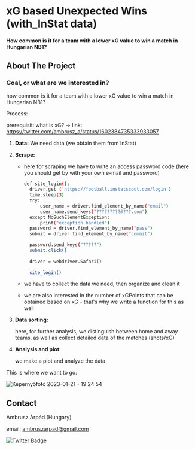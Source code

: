 # xG based Unexpected Wins (with_InStat data)
#### How common is it for a team with a lower xG value to win a match in Hungarian NB1?



<!-- ABOUT THE PROJECT -->
## About The Project


### Goal, or what are we interested in?

how common is it for a team with a lower xG value to win a match in Hungarian NB1?

Process:

prerequisit:
what is xG? -> link: https://twitter.com/ambrusz_a/status/1602384735333933057

1. **Data:**
   We need data (we obtain them from InStat)

2. **Scrape:**

   - here for scraping we have to write an access password code (here you should get by with your own e-mail and password)
     ``` sh
     def site_login():
       driver.get ('https://football.instatscout.com/login')
       time.sleep(3)
       try:
           user_name = driver.find_element_by_name("email")
           user_name.send_keys("?????????@???.com")
       except NoSuchElementException:
           print("exception handled")
       password = driver.find_element_by_name("pass")
       submit = driver.find_element_by_name("commit")

       password.send_keys("?????")
       submit.click()
       
       driver = webdriver.Safari()
       
       site_login()
      ```

   - we have to collect the data we need, then organize and clean it
   - we are also interested in the number of xGPoints that can be obtained based on xG - that's why we write a function for this as well

3. **Data sorting:**
   
   here, for further analysis, we distinguish between home and away teams, as well as collect detailed data of the matches (shots/xG)
   
   
4. **Analysis and plot:**

   we make a plot and analyze the data



This is where we want to go:

![Képernyőfotó 2023-01-21 - 19 24 54](https://user-images.githubusercontent.com/66861232/213881591-673d1390-591f-46f9-a606-0932a0c695b0.png)



<!-- CONTACT -->
## Contact

Ambrusz Árpád (Hungary)

email: ambruszarpad@gmail.com

<div id="badges">
  <a href="https://twitter.com/ambrusz_a">
    <img src="https://img.shields.io/badge/Twitter-blue?style=for-the-badge&logo=twitter&logoColor=white" alt="Twitter Badge"/>
  </a>
</div>



